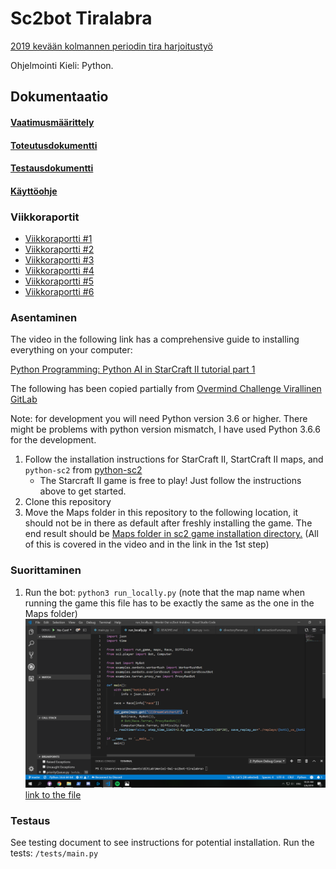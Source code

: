 # Sc2bot Tiralabra

[2019 kevään kolmannen periodin tira harjoitustyö](https://github.com/TiraLabra/2019_3)

Ohjelmointi Kieli: Python.

## Dokumentaatio

#### [Vaatimusmäärittely](https://github.com/rescawen/Wenlei-Dai-sc2bot-tiralabra/blob/master/Dokumentaatio/Vaatimusm%C3%A4%C3%A4rittely.md)
#### [Toteutusdokumentti](https://github.com/rescawen/Wenlei-Dai-sc2bot-tiralabra/blob/master/Dokumentaatio/Toteutusdokumentti.md)
#### [Testausdokumentti](https://github.com/rescawen/Wenlei-Dai-sc2bot-tiralabra/blob/master/Dokumentaatio/Testausdokumentti.md)
#### [Käyttöohje](https://github.com/rescawen/Wenlei-Dai-sc2bot-tiralabra/blob/master/Dokumentaatio/K%C3%A4ytt%C3%B6ohje.md)

### Viikkoraportit

* [Viikkoraportti #1](https://github.com/rescawen/Wenlei-Dai-sc2bot-tiralabra/blob/master/Dokumentaatio/Viikkoraportti1.md)
* [Viikkoraportti #2](https://github.com/rescawen/Wenlei-Dai-sc2bot-tiralabra/blob/master/Dokumentaatio/Viikkoraportti2new.md)
* [Viikkoraportti #3](https://github.com/rescawen/Wenlei-Dai-sc2bot-tiralabra/blob/master/Dokumentaatio/Viikkoraportti3new.md)
* [Viikkoraportti #4](https://github.com/rescawen/Wenlei-Dai-sc2bot-tiralabra/blob/master/Dokumentaatio/Viikkoraportti4new.md)
* [Viikkoraportti #5](https://github.com/rescawen/Wenlei-Dai-sc2bot-tiralabra/blob/master/Dokumentaatio/Viikkoraportti5.md)
* [Viikkoraportti #6](https://github.com/rescawen/Wenlei-Dai-sc2bot-tiralabra/blob/master/Dokumentaatio/Viikkoraportti6.md)

### Asentaminen

The video in the following link has a comprehensive guide to installing everything on your computer:

[Python Programming: Python AI in StarCraft II tutorial part 1](https://pythonprogramming.net/starcraft-ii-ai-python-sc2-tutorial/)

The following has been copied partially from [Overmind Challenge Virallinen GitLab](https://gitlab.com/overmind-challenge/overmind-challenge-template)

Note: for development you will need Python version 3.6 or higher. There might be problems with python version mismatch, I have used Python 3.6.6 for the development.

1. Follow the installation instructions for StarCraft II, StartCraft II maps, and `python-sc2` from [python-sc2](https://github.com/Dentosal/python-sc2/blob/master/README.md)
    * The Starcraft II game is free to play! Just follow the instructions above to get started.
2. Clone this repository
3. Move the Maps folder in this repository to the following location, it should not be in there as default after freshly installing the game. The end result should be [Maps folder in sc2 game installation directory.](https://github.com/rescawen/Wenlei-Dai-sc2bot-tiralabra/blob/master/Dokumentaatio/Screenshots/Screenshot%20(24).png) (All of this is covered in the video and in the link in the 1st step) 

### Suorittaminen

1. Run the bot: `python3 run_locally.py` (note that the map name when running the game this file has to be exactly the same as the one in the Maps folder)
![screenshot](https://github.com/rescawen/Wenlei-Dai-sc2bot-tiralabra/blob/master/Dokumentaatio/Screenshots/Screenshot%20(25).png)
[link to the file](https://github.com/rescawen/Wenlei-Dai-sc2bot-tiralabra/blob/master/run_locally.py#L18)

### Testaus

See testing document to see instructions for potential installation. Run the tests:
`/tests/main.py`
